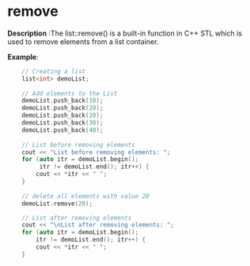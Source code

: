 # remove

**Description** :The list::remove() is a built-in function in C++ STL which is used to remove elements from a list container.

**Example**:
```cpp
    // Creating a list 
    list<int> demoList; 
  
    // Add elements to the List 
    demoList.push_back(10); 
    demoList.push_back(20); 
    demoList.push_back(20); 
    demoList.push_back(30); 
    demoList.push_back(40); 
  
    // List before removing elements 
    cout << "List before removing elements: "; 
    for (auto itr = demoList.begin(); 
         itr != demoList.end(); itr++) { 
        cout << *itr << " "; 
    } 
  
    // delete all elements with value 20 
    demoList.remove(20); 

    // List after removing elements 
    cout << "\nList after removing elements: "; 
    for (auto itr = demoList.begin(); 
        itr != demoList.end(); itr++) { 
        cout << *itr << " "; 
    } 
 
```
